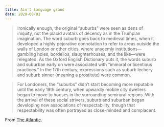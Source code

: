 ```yaml
---
title: Ain't language grand
date: 2020-08-01
---
```


<blockquote>Ironically enough, the original “suburbs” were seen as dens of iniquity, not the placid avatars of decency as in the Trumpian imagination. The word suburb goes back to medieval times, when it developed a highly pejorative connotation to refer to areas outside the walls of London or other cities, where unseemly institutions—gambling holes, bordellos, slaughterhouses, and the like—were relegated. As the Oxford English Dictionary puts it, the words suburb and suburban early on were associated with “immoral or licentious practices.” In the 17th century, expressions such as suburb lechery and suburb sinner (meaning a prostitute) were common.</blockquote><blockquote>For Londoners, the “suburbs” didn’t start becoming more reputable until the early 19th century, when upwardly mobile city dwellers began to move to houses in the surrounding semirural regions. With the arrival of these social strivers, suburb and suburban began developing new associations of respectability, though that respectability was often portrayed as close-minded and complacent.</blockquote><p>From <a href="https://www.theatlantic.com/culture/archive/2020/07/what-trump-doesnt-understand-about-the-suburbs/614824/">The Atlantic</a>.</p>